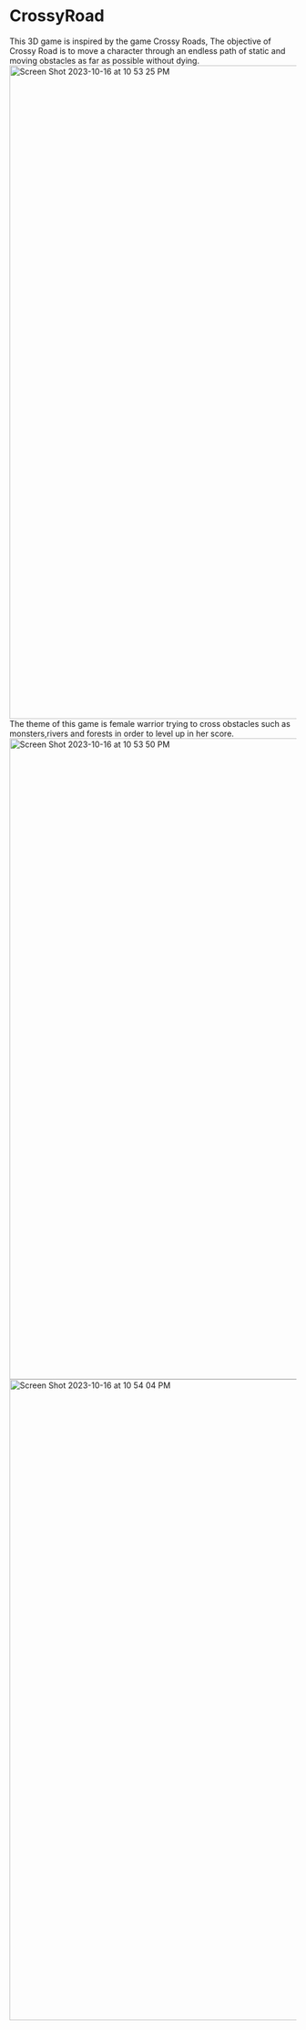 # CrossyRoad
 
This 3D game is inspired by the game Crossy Roads, The objective of Crossy Road is to move a character through an endless path of static and moving obstacles as far as possible without dying.
<img width="1145" alt="Screen Shot 2023-10-16 at 10 53 25 PM" src="https://github.com/Modhi-Altammami/CrossyRoad/assets/90010570/1cdb1615-8e20-4388-a4cc-0986f8d5f52c">
The theme of this game is female warrior trying to cross obstacles such as monsters,rivers and forests in order to level up in her score.
<img width="1123" alt="Screen Shot 2023-10-16 at 10 53 50 PM" src="https://github.com/Modhi-Altammami/CrossyRoad/assets/90010570/62fe407b-0139-4fe6-86d3-99dea980037e">
<img width="1123" alt="Screen Shot 2023-10-16 at 10 54 04 PM" src="https://github.com/Modhi-Altammami/CrossyRoad/assets/90010570/b5ffc4eb-1fe1-4cf0-925b-7da4a006fc48">
